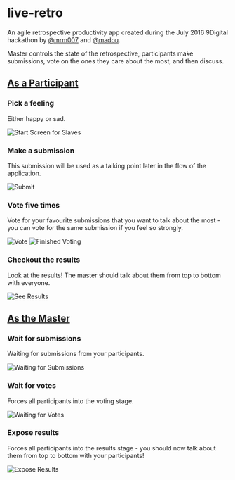 # live-retro

An agile retrospective productivity app created during the July 2016 9Digital hackathon by [@mrm007](https://github.com/mrm007) and [@madou](https://github.com/madou).

Master controls the state of the retrospective, participants make submissions, vote on the ones they care about the most, and then discuss.

## [As a Participant](https://mi9-retro.herokuapp.com/)

### Pick a feeling

Either happy or sad.

![Start Screen for Slaves](https://i.imgur.com/taQHfuJ.png "Start Screen for Slaves")

### Make a submission

This submission will be used as a talking point later in the flow of the application.

![Submit](https://i.imgur.com/0u9Dfg2.png "Submit")

### Vote five times

Vote for your favourite submissions that you want to talk about the most - you can vote for the same submission if you feel so strongly.

![Vote](https://i.imgur.com/lHrueta.png "Vote")
![Finished Voting](https://i.imgur.com/BJ4kwpg.png "Finished Voting")

### Checkout the results

Look at the results! The master should talk about them from top to bottom with everyone.

![See Results](http://i.imgur.com/ZSzBPwn.png "See Results")

## [As the Master](https://mi9-retro.herokuapp.com/master/)

### Wait for submissions

Waiting for submissions from your participants.

![Waiting for Submissions](http://i.imgur.com/dMdqUWX.png "Waiting for Submissions")

### Wait for votes

Forces all participants into the voting stage.

![Waiting for Votes](http://i.imgur.com/fjVLhZj.png "Waiting for Votes")

### Expose results

Forces all participants into the results stage - you should now talk about them from top to bottom with your participants!

![Expose Results](http://i.imgur.com/N1jgJ4C.png "Expose Results")




